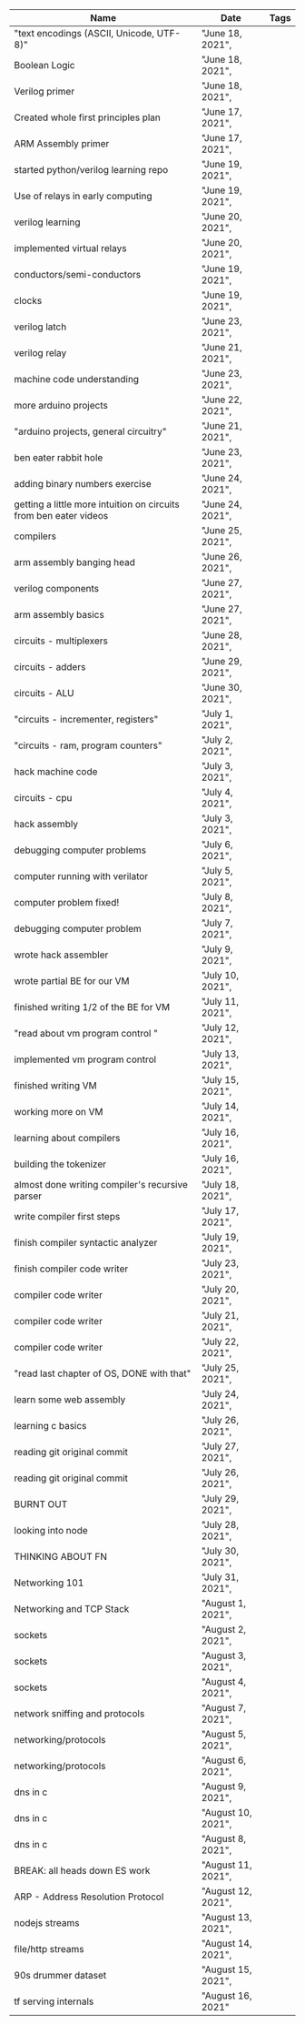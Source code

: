 |Name|Date|Tags|
|---|---|---|
|"text encodings (ASCII, Unicode, UTF-8)"|"June 18, 2021",|
|Boolean Logic|"June 18, 2021",|
|Verilog primer|"June 18, 2021",|
|Created whole first principles plan|"June 17, 2021",|
|ARM Assembly primer|"June 17, 2021",|
|started python/verilog learning repo|"June 19, 2021",|
|Use of relays in early computing|"June 19, 2021",|
|verilog learning|"June 20, 2021",|
|implemented virtual relays|"June 20, 2021",|
|conductors/semi-conductors|"June 19, 2021",|
|clocks|"June 19, 2021",|
|verilog latch|"June 23, 2021",|
|verilog relay|"June 21, 2021",|
|machine code understanding|"June 23, 2021",|
|more arduino projects|"June 22, 2021",|
|"arduino projects, general circuitry"|"June 21, 2021",|
|ben eater rabbit hole|"June 23, 2021",|
|adding binary numbers exercise|"June 24, 2021",|
|getting a little more intuition on circuits from ben eater videos|"June 24, 2021",|
|compilers|"June 25, 2021",|
|arm assembly banging head|"June 26, 2021",|
|verilog components|"June 27, 2021",|
|arm assembly basics|"June 27, 2021",|
|circuits - multiplexers|"June 28, 2021",|
|circuits - adders|"June 29, 2021",|
|circuits - ALU|"June 30, 2021",|
|"circuits - incrementer, registers"|"July 1, 2021",|
|"circuits - ram, program counters"|"July 2, 2021",|
|hack machine code|"July 3, 2021",|
|circuits - cpu|"July 4, 2021",|
|hack assembly|"July 3, 2021",|
|debugging computer problems|"July 6, 2021",|
|computer running with verilator|"July 5, 2021",|
|computer problem fixed!|"July 8, 2021",|
|debugging computer problem|"July 7, 2021",|
|wrote hack assembler|"July 9, 2021",|
|wrote partial BE for our VM|"July 10, 2021",|
|finished writing 1/2 of the BE for VM|"July 11, 2021",|
|"read about vm program control "|"July 12, 2021",|
|implemented vm program control|"July 13, 2021",|
|finished writing VM|"July 15, 2021",|
|working more on VM|"July 14, 2021",|
|learning about compilers|"July 16, 2021",|
|building the tokenizer|"July 16, 2021",|
|almost done writing compiler's recursive parser|"July 18, 2021",|
|write compiler first steps|"July 17, 2021",|
|finish compiler syntactic analyzer|"July 19, 2021",|
|finish compiler code writer|"July 23, 2021",|
|compiler code writer|"July 20, 2021",|
|compiler code writer|"July 21, 2021",|
|compiler code writer|"July 22, 2021",|
|"read last chapter of OS, DONE with that"|"July 25, 2021",|
|learn some web assembly|"July 24, 2021",|
|learning c basics|"July 26, 2021",|
|reading git original commit|"July 27, 2021",|
|reading git original commit|"July 26, 2021",|
|BURNT OUT|"July 29, 2021",|
|looking into node|"July 28, 2021",|
|THINKING ABOUT FN|"July 30, 2021",|
|Networking 101|"July 31, 2021",|
|Networking and TCP Stack|"August 1, 2021",|
|sockets|"August 2, 2021",|
|sockets|"August 3, 2021",|
|sockets|"August 4, 2021",|
|network sniffing and protocols|"August 7, 2021",|
|networking/protocols|"August 5, 2021",|
|networking/protocols|"August 6, 2021",|
|dns in c|"August 9, 2021",|
|dns in c|"August 10, 2021",|
|dns in c|"August 8, 2021",|
|BREAK: all heads down ES work|"August 11, 2021",|
|ARP - Address Resolution Protocol|"August 12, 2021",|
|nodejs streams|"August 13, 2021",|
|file/http streams|"August 14, 2021",|
|90s drummer dataset|"August 15, 2021",|
|tf serving internals|"August 16, 2021"||